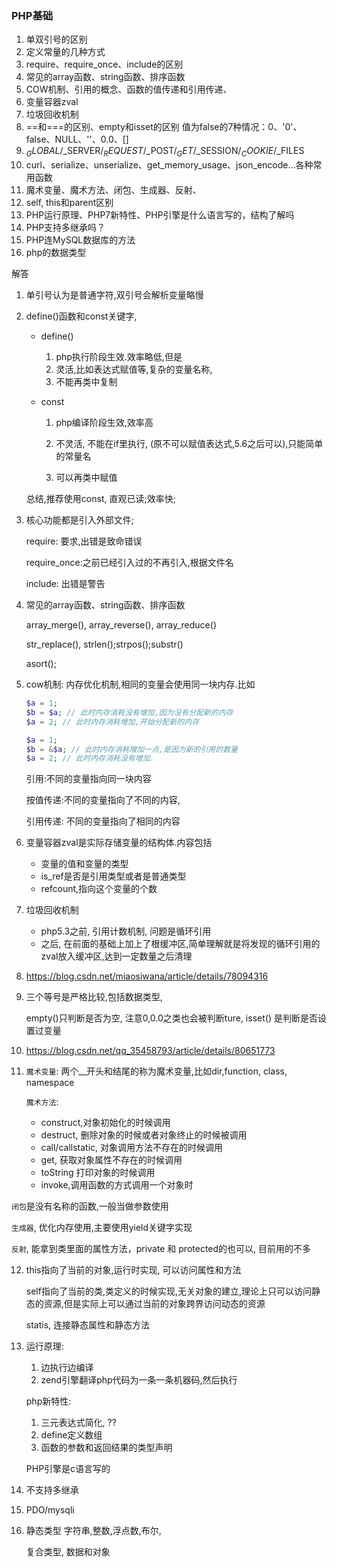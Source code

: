### PHP基础
1. 单双引号的区别
2. 定义常量的几种方式
3. require、require_once、include的区别
4. 常见的array函数、string函数、排序函数
5. COW机制、引用的概念、函数的值传递和引用传递、
6. 变量容器zval
7. 垃圾回收机制
8. ==和===的区别、empty和isset的区别
   值为false的7种情况：0、'0'、false、NULL、''、0.0、[]
9. $_GLOBAL/$_SERVER/$_REQUEST/$_POST/$_GET/$_SESSION/$_COOKIE/$_FILES
10. curl、serialize、unserialize、get_memory_usage、json_encode...各种常用函数
11. 魔术变量、魔术方法、闭包、生成器、反射、
12. self, this和parent区别
13. PHP运行原理、PHP7新特性、PHP引擎是什么语言写的，结构了解吗
14. PHP支持多继承吗？
15. PHP连MySQL数据库的方法
16. php的数据类型



解答

1. 单引号认为是普通字符,双引号会解析变量略慢

2. define()函数和const关键字,

   + define()

     1. php执行阶段生效.效率略低,但是
     2. 灵活,比如表达式赋值等,复杂的变量名称,
     3. 不能再类中复制

   + const

     1. php编译阶段生效,效率高

     2. 不灵活, 不能在if里执行,  (原不可以赋值表达式,5.6之后可以),只能简单的常量名
     3. 可以再类中赋值

   总结,推荐使用const, 直观已读;效率快;

3. 核心功能都是引入外部文件;

   require:  要求,出错是致命错误

   require_once:之前已经引入过的不再引入,根据文件名

   include: 出错是警告

4. 常见的array函数、string函数、排序函数

   array_merge(), array_reverse(), array_reduce()

   str_replace(), strlen();strpos();substr()

   asort();

5. cow机制: 内存优化机制,相同的变量会使用同一块内存.比如

   ```php
   $a = 1;
   $b = $a; // 此时内存消耗没有增加,因为没有分配新的内存
   $a = 2; // 此时内存消耗增加,开始分配新的内存
   
   $a = 1;
   $b = &$a; // 此时内存消耗增加一点,是因为新的引用的数量
   $a = 2; // 此时内存消耗没有增加.
   
   ```

   引用:不同的变量指向同一块内容

   按值传递:不同的变量指向了不同的内容,

   引用传递: 不同的变量指向了相同的内容

6. 变量容器zval是实际存储变量的结构体.内容包括

   + 变量的值和变量的类型
   + is_ref是否是引用类型或者是普通类型
   + refcount,指向这个变量的个数

7. 垃圾回收机制
   + php5.3之前, 引用计数机制, 问题是循环引用
   + 之后, 在前面的基础上加上了根缓冲区,简单理解就是将发现的循环引用的zval放入缓冲区,达到一定数量之后清理

8. https://blog.csdn.net/miaosiwana/article/details/78094316

9. 三个等号是严格比较,包括数据类型,

   empty()只判断是否为空, 注意0,0.0之类也会被判断ture, isset() 是判断是否设置过变量

10. https://blog.csdn.net/qq_35458793/article/details/80651773

11. `魔术变量`: 两个__开头和结尾的称为魔术变量,比如dir,function, class, namespace

    `魔术方法`: 

    + construct,对象初始化的时候调用
    + destruct, 删除对象的时候或者对象终止的时候被调用
    + call/callstatic, 对象调用方法不存在的时候调用
    + get, 获取对象属性不存在的时候调用
    + toString 打印对象的时候调用
    + invoke,调用函数的方式调用一个对象时

`闭包`是没有名称的函数,一般当做参数使用

`生成器`, 优化内存使用,主要使用yield关键字实现

`反射`, 能拿到类里面的属性方法，private 和 protected的也可以, 目前用的不多

12. this指向了当前的对象,运行时实现, 可以访问属性和方法

    self指向了当前的类,类定义的时候实现,无关对象的建立,理论上只可以访问静态的资源,但是实际上可以通过当前的对象跨界访问动态的资源

    statis, 连接静态属性和静态方法

13. 运行原理:

    1. 边执行边编译
    2. zend引擎翻译php代码为一条一条机器码,然后执行

    php新特性:

    1. 三元表达式简化, ??
    2. define定义数组
    3. 函数的参数和返回结果的类型声明

    PHP引擎是c语言写的

14. 不支持多继承

15. PDO/mysqli

16. 静态类型 字符串,整数,浮点数,布尔,

    复合类型, 数据和对象